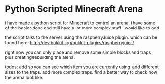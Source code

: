 # Python Scripted Minecraft Arena

i have made a python script for Minecraft to control an arena. 
i have some of the basics done and still have a lot more complex stuff i would like to add.

the script talks to the server using the raspberryJuice plugin.
which can be found here: http://dev.bukkit.org/bukkit-plugins/raspberryjuice/

right now you can only place and remove some simple blocks and traps plus creating/rebuilding the arena.

todos:
  add so you can see which item you are currently using.
  add different sizes to the traps.
  add more complex traps.
  find a better way to check how the arena look like.

